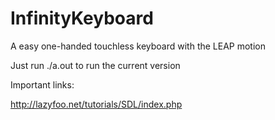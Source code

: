 InfinityKeyboard
================

A easy one-handed touchless keyboard with the LEAP motion

Just run ./a.out to run the current version


Important links:

http://lazyfoo.net/tutorials/SDL/index.php
